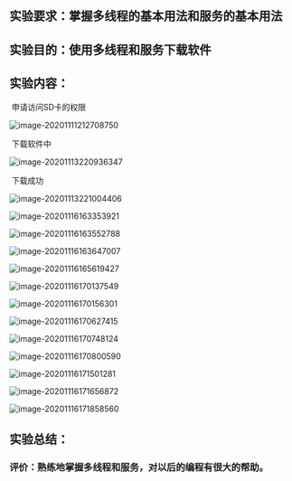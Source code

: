 ## 实验要求：掌握多线程的基本用法和服务的基本用法

## 实验目的：使用多线程和服务下载软件

## 实验内容：

​	申请访问SD卡的权限

![image-20201111212708750](8-Homewor.assets/image-20201111212708750.png)



​	下载软件中

![image-20201113220936347](8-Homewor.assets/image-20201113220936347.png)

​	下载成功

![image-20201113221004406](8-Homewor.assets/image-20201113221004406.png)



![image-20201116163353921](8-Homewor.assets/image-20201116163353921.png)



![image-20201116163552788](8-Homewor.assets/image-20201116163552788.png)



![image-20201116163647007](8-Homewor.assets/image-20201116163647007.png)



![image-20201116165619427](8-Homewor.assets/image-20201116165619427.png)



![image-20201116170137549](8-Homewor.assets/image-20201116170137549.png)



![image-20201116170156301](8-Homewor.assets/image-20201116170156301.png)



![image-20201116170627415](8-Homewor.assets/image-20201116170627415.png)



![image-20201116170748124](8-Homewor.assets/image-20201116170748124.png)



![image-20201116170800590](8-Homewor.assets/image-20201116170800590.png)



![image-20201116171501281](8-Homewor.assets/image-20201116171501281.png)



![image-20201116171656872](8-Homewor.assets/image-20201116171656872.png)



![image-20201116171858560](8-Homewor.assets/image-20201116171858560.png)



## 实验总结：

### 评价：熟练地掌握多线程和服务，对以后的编程有很大的帮助。